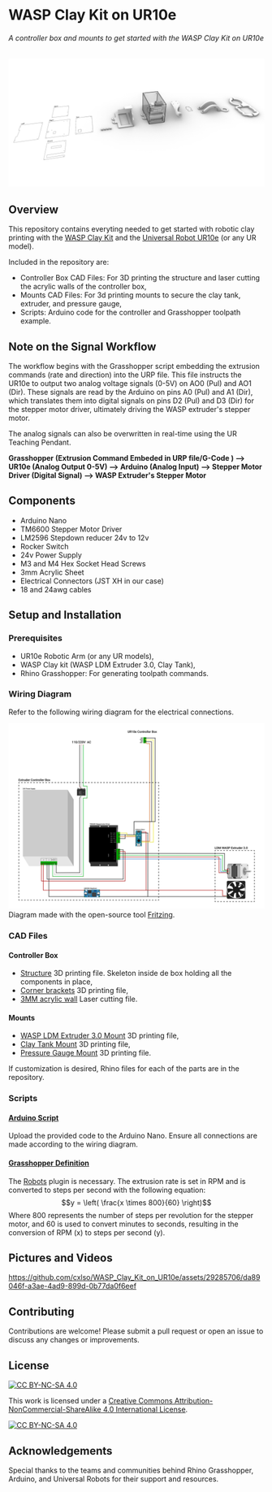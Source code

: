 # WASP Clay Kit on UR10e
###### A controller box and mounts to get started with the WASP Clay Kit on UR10e

![Render_MDPH2_on_UR10e](Pictures/Render_WASP_Clay_Kit_on_UR10e.jpg)

## Overview
This repository contains everyting needed to get started with robotic clay printing with the [WASP Clay Kit](https://www.3dwasp.shop/en/prodotto/clay-extruder-wasp-clay-kit/) and the [Universal Robot UR10e](https://www.universal-robots.com/products/ur10-robot/) (or any UR model).

Included in the repository are:

- Controller Box CAD Files: For 3D printing the structure and laser cutting the acrylic walls of the controller box,
- Mounts CAD Files: For 3d printing mounts to secure the clay tank, extruder, and pressure gauge,
- Scripts: Arduino code for the controller and Grasshopper toolpath example.

## Note on the Signal Workflow

The workflow begins with the Grasshopper script embedding the extrusion commands (rate and direction) into the URP file. This file instructs the UR10e to output two analog voltage signals (0-5V) on AO0 (Pul) and AO1 (Dir). These signals are read by the Arduino on pins A0 (Pul) and A1 (Dir), which translates them into digital signals on pins D2 (Pul) and D3 (Dir) for the stepper motor driver, ultimately driving the WASP extruder's stepper motor.

The analog signals can also be overwritten in real-time using the UR Teaching Pendant.

**Grasshopper (Extrusion Command Embeded in URP file/G-Code ) ⟶ UR10e (Analog Output 0-5V) ⟶ Arduino (Analog Input) ⟶ Stepper Motor Driver (Digital Signal) ⟶ WASP Extruder's Stepper Motor**

## Components

- Arduino Nano
- TM6600 Stepper Motor Driver
- LM2596 Stepdown reducer 24v to 12v
- Rocker Switch
- 24v Power Supply
- M3 and M4 Hex Socket Head Screws
- 3mm Acrylic Sheet
- Electrical Connectors (JST XH in our case)
- 18 and 24awg cables 

## Setup and Installation
### Prerequisites

- UR10e Robotic Arm (or any UR models),
- WASP Clay kit (WASP LDM Extruder 3.0, Clay Tank),
- Rhino Grasshopper: For generating toolpath commands.

### Wiring Diagram

Refer to the following wiring diagram for the electrical connections.

![LDM_WASP_Extruder_3.0_on_UR10e_Wiring_Diagram](Controller_Box/Wiring_Diagram/LDM_WASP_Extruder_3.0_on_UR10e_Wiring_Diagram.svg)
Diagram made with the open-source tool [Fritzing](https://fritzing.org/).

### CAD Files

#### Controller Box

- [Structure](Controller_Box/CAD/Print_WASP_Skeleton.stl) 3D printing file. Skeleton inside de box holding all the components in place,
- [Corner brackets](Controller_Box/CAD/Print_WASP_Corner_Bracket.stl) 3D printing file,
- [3MM acrylic wall](Controller_Box/CAD/Cut_WASP_3MM_Walls.AI) Laser cutting file.

#### Mounts
- [WASP LDM Extruder 3.0 Mount](Mounts/Print_WASP_Extruder_Mount.stl) 3D printing file,
- [Clay Tank Mount](Mounts/Print_WASP_Tank_Mount.stl) 3D printing file,
- [Pressure Gauge Mount](Mounts/Print_WASP_Gauge_Mount.stl) 3D printing file.

If customization is desired, Rhino files for each of the parts are in the repository.

### Scripts

#### [Arduino Script](Arduino/Stepper_PulseDir_WASP)

Upload the provided code to the Arduino Nano. Ensure all connections are made according to the wiring diagram.

#### [Grasshopper Definition](Grasshopper/Basic_Robotic_Extrusion_WASP.gh)

The [Robots](https://www.food4rhino.com/en/app/robots) plugin is necessary. The extrusion rate is set in RPM and is converted to steps per second with the following equation:
$$y = \left( \frac{x \times 800}{60} \right)$$
Where 800 represents the number of steps per revolution for the stepper motor, and 60 is used to convert minutes to seconds, resulting in the conversion of RPM (x) to steps per second (y).

## Pictures and Videos

https://github.com/cxlso/WASP_Clay_Kit_on_UR10e/assets/29285706/da89046f-a3ae-4ad9-899d-0b77da0f6eef

## Contributing

Contributions are welcome! Please submit a pull request or open an issue to discuss any changes or improvements.

## License

[![CC BY-NC-SA 4.0][cc-by-nc-sa-shield]][cc-by-nc-sa]

This work is licensed under a
[Creative Commons Attribution-NonCommercial-ShareAlike 4.0 International License][cc-by-nc-sa].

[![CC BY-NC-SA 4.0][cc-by-nc-sa-image]][cc-by-nc-sa]

[cc-by-nc-sa]: http://creativecommons.org/licenses/by-nc-sa/4.0/
[cc-by-nc-sa-image]: https://licensebuttons.net/l/by-nc-sa/4.0/88x31.png
[cc-by-nc-sa-shield]: https://img.shields.io/badge/License-CC%20BY--NC--SA%204.0-lightgrey.svg

## Acknowledgements

Special thanks to the teams and communities behind Rhino Grasshopper, Arduino, and Universal Robots for their support and resources.


